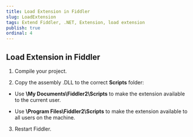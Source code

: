 ```yaml
---
title: Load Extension in Fiddler
slug: LoadExtension
tags: Extend Fiddler, .NET, Extension, load extension
publish: true
ordinal: 4
---
```


Load Extension in Fiddler
-------------------------

1. Compile your project.

2. Copy the assembly .DLL to the correct **Scripts** folder:

 + Use **\My Documents\Fiddler2\Scripts** to make the extension available to the current user.

 + Use **\Program Files\Fiddler2\Scripts** to make the extension available to all users on the machine.

3. Restart Fiddler.
